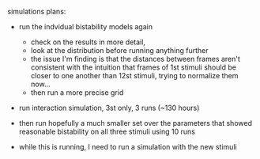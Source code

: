 

simulations plans:

 - run the indvidual bistability models again
	- check on the results in more detail,
	- look at the distribution before running anything further
	- the issue I'm finding is that the distances between
	  frames aren't consistent with the intuition that
	  frames of 1st stimuli should be closer to one another
	  than 12st stimuli, trying to normalize them now...
	- then run a more precise grid

 - run interaction simulation, 3st only, 3 runs (~130 hours)
 - then run hopefully a much smaller set over the parameters that showed
   reasonable bistability on all three stimuli using 10 runs 

 - while this is running, I need to run a simulation with the 
   new stimuli


